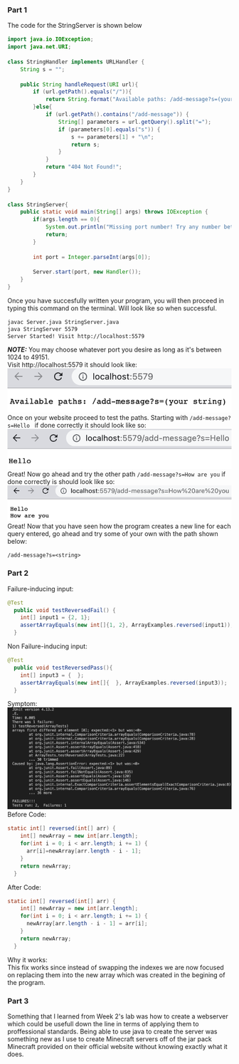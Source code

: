 ### Part 1
The code for the StringServer is shown below
```java
import java.io.IOException;
import java.net.URI;

class StringHandler implements URLHandler {
    String s = "";

    public String handleRequest(URI url){
        if (url.getPath().equals("/")){
            return String.format("Available paths: /add-message?s=(your string)");
        }else{
            if (url.getPath().contains("/add-message")) {
                String[] parameters = url.getQuery().split("=");
                if (parameters[0].equals("s")) {
                    s += parameters[1] + "\n";
                    return s;
                }
            }
            return "404 Not Found!";
        }
    }
}

class StringServer{
    public static void main(String[] args) throws IOException {
        if(args.length == 0){
            System.out.println("Missing port number! Try any number between 1024 to 49151");
            return;
        }

        int port = Integer.parseInt(args[0]);

        Server.start(port, new Handler());
    }
}
```
Once you have succesfully written your program, you will then proceed in typing this command on the terminal. Will look like so when successful.
```ssh
javac Server.java StringServer.java
java StringServer 5579
Server Started! Visit http://localhost:5579
```
***NOTE:*** You may choose whatever port you desire as long as it's between 1024 to 49151.\
Visit http://localhost:5579 it should look like:
![Website](images/Website-launched.png)\
Once on your website proceed to test the paths. Starting with ```/add-message?s=Hello ``` if done correctly it should look like so:
![Hello](images/Hello.png)\
Great! Now go ahead and try the other path ```/add-message?s=How are you``` if done correctly is should look like so:
![Hello\n How are you](images/Hello-how-are-you.png)\
Great! Now that you have seen how the program creates a new line for each query entered, go ahead and try some of your own with the path shown below:
```
/add-message?s=<string>
```
### Part 2
Failure-inducing input:
```java
@Test
  public void testReversedFail() {
    int[] input1 = {2, 1};
    assertArrayEquals(new int[]{1, 2}, ArrayExamples.reversed(input1));
  }
```
Non Failure-inducing input:
```java
@Test
  public void testReversedPass(){
    int[] input3 = {  };
    assertArrayEquals(new int[]{  }, ArrayExamples.reversed(input3));
  }
```
Symptom:
![Symptom](images/junit_test.png)\
Before Code:
```java
static int[] reversed(int[] arr) {
    int[] newArray = new int[arr.length];
    for(int i = 0; i < arr.length; i += 1) {
      arr[i]=newArray[arr.length - i - 1];
    }
    return newArray;
  }
```
After Code:
```java
static int[] reversed(int[] arr) {
    int[] newArray = new int[arr.length];
    for(int i = 0; i < arr.length; i += 1) {
      newArray[arr.length - i - 1] = arr[i];
    }
    return newArray;
  }
```
Why it works:\
This fix works since instead of swapping the indexes we are now focused on replacing them into the new array which was created in the begining of the program.
### Part 3
Something that I learned from Week 2's lab was how to create a webserver which could be usefull down the line in terms of applying them to proffessional standards. Being able to use java to create the server was something new as I use to create Minecraft servers off of the jar pack Minecraft provided on their official website without knowing exactly what it does.
